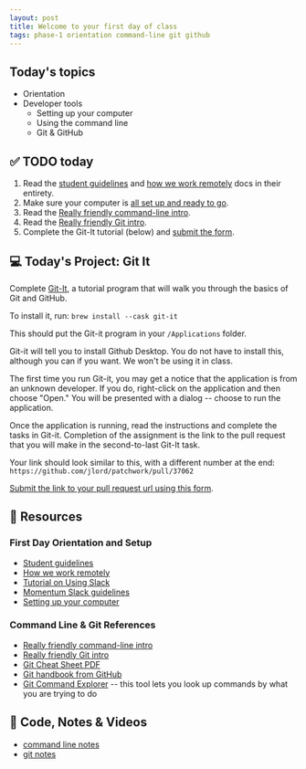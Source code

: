 ```yaml
---
layout: post
title: Welcome to your first day of class
tags: phase-1 orientation command-line git github
---
```


## Today's topics

- Orientation
- Developer tools
  - Setting up your computer
  - Using the command line
  - Git & GitHub

## ✅ TODO today

1. Read the [student guidelines](https://github.com/momentumlearn/student-resources/blob/main/articles/student-guidelines.md) and [how we work remotely](https://github.com/momentumlearn/student-resources/blob/master/articles/working-remotely.md) docs in their entirety.
2. Make sure your computer is [all set up and ready to go](https://github.com/momentumlearn/student-resources/blob/master/articles/setup.md).
3. Read the [Really friendly command-line intro](https://drive.google.com/open?id=1E4ALJrjclTYE4C6lwIV517-SOXiZ-Dqb).
4. Read the [Really friendly Git intro](https://drive.google.com/open?id=125rubyTQpBwmpi6I_UzUWfT1aXeHmy5n).
5. Complete the Git-It tutorial (below) and [submit the form](https://forms.gle/hKL37abHZ7TEoyWT6).


## 💻 Today's Project: Git It

Complete [Git-It](https://github.com/jlord/git-it-electron), a tutorial program that will walk you through the basics of Git and GitHub.

To install it, run:
`brew install --cask git-it`

This should put the Git-it program in your `/Applications` folder.

Git-it will tell you to install Github Desktop. You do not have to install this, although you can if you want. We won't be using it in class.

The first time you run Git-it, you may get a notice that the application is from an unknown developer. If you do, right-click on the application and then choose "Open." You will be presented with a dialog -- choose to run the application.

Once the application is running, read the instructions and complete the tasks in Git-it. Completion of the assignment is the link to the pull request that you will make in the second-to-last Git-It task.

Your link should look similar to this, with a different number at the end: `https://github.com/jlord/patchwork/pull/37062`

[Submit the link to your pull request url using this form](https://forms.gle/hKL37abHZ7TEoyWT6).

## 🔖 Resources

### First Day Orientation and Setup

- [Student guidelines](https://github.com/momentumlearn/student-resources/blob/main/articles/student-guidelines.md)
- [How we work remotely](https://github.com/momentumlearn/student-resources/blob/master/articles/working-remotely.md)
- [Tutorial on Using Slack](https://slack.com/resources/using-slack/slack-tutorials)
- [Momentum Slack guidelines](https://docs.google.com/document/d/1updvgMnO2xAAfP46oW__d3-nhv4hPodW7WvxKWX87JA/edit)
- [Setting up your computer](https://github.com/momentumlearn/student-resources/blob/master/articles/setup.md)

### Command Line & Git References

- [Really friendly command-line intro](https://drive.google.com/file/d/1E4ALJrjclTYE4C6lwIV517-SOXiZ-Dqb/view?usp=sharing)
- [Really friendly Git intro](https://drive.google.com/open?id=125rubyTQpBwmpi6I_UzUWfT1aXeHmy5n)
- [Git Cheat Sheet PDF](https://education.github.com/git-cheat-sheet-education.pdf)
- [Git handbook from GitHub](https://guides.github.com/introduction/git-handbook/)
- [Git Command Explorer](https://gitexplorer.com/) -- this tool lets you look up commands by what you are trying to do

## 🦉 Code, Notes & Videos

- [command line notes](https://github.com/momentum-team-7/notes/blob/main/command-line.md)
- [git notes](https://github.com/momentum-team-7/notes/blob/main/git.md)
